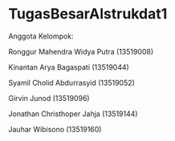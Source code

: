 # TugasBesarAlstrukdat1
 
Anggota Kelompok:

Ronggur Mahendra Widya Putra (13519008)

Kinantan Arya Bagaspati (13519044)

Syamil Cholid Abdurrasyid (13519052)

Girvin Junod (13519096)

Jonathan Christhoper Jahja (13519144)

Jauhar Wibisono (13519160)

